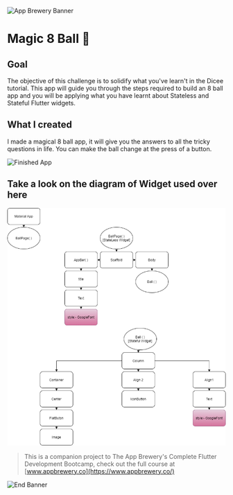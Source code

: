 ![App Brewery Banner](https://github.com/londonappbrewery/Images/blob/master/AppBreweryBanner.png)


# Magic 8 Ball 🎱

## Goal

The objective of this challenge is to solidify what you've learn't in the Dicee tutorial. This app will guide you through the steps required to build an 8 ball app and you will be applying what you have learnt about Stateless and Stateful Flutter widgets.


## What I created

I made a magical 8 ball app, it will give you the answers to all the tricky questions in life. You can make the ball change at the press of a button. 

![Finished App](https://github.com/manthan-ladva/Flutter-Course-App-Brewery/blob/master/5.%20magic-8-ball/readme_files/GIF-200501_065026.gif?raw=true)

## Take a look on the diagram of Widget used over here

![Diagram](https://github.com/manthan-ladva/Flutter-Course-App-Brewery/blob/master/5.%20magic-8-ball/readme_files/magic_ball.png?raw=true)

>This is a companion project to The App Brewery's Complete Flutter Development Bootcamp, check out the full course at [www.appbrewery.co](https://www.appbrewery.co/)

![End Banner](https://github.com/londonappbrewery/Images/blob/master/readme-end-banner.png)
